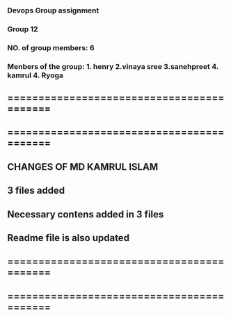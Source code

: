 ### Devops Group assignment
### Group 12


### NO. of group members: 6
### Menbers of the group: 1. henry  2.vinaya sree 3.sanehpreet 4. kamrul  4. Ryoga

## ==========================================
## ========================================== 
## CHANGES OF MD KAMRUL ISLAM ##
## 3 files added
## Necessary contens added in 3 files
## Readme file is also updated
## ==========================================
## ==========================================